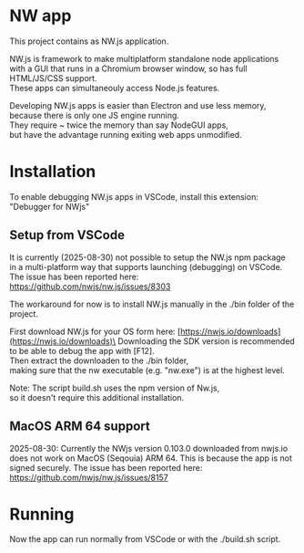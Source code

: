 # NW app

This project contains as NW.js application.

NW.js is framework to make multiplatform standalone node applications\
with a GUI that runs in a Chromium browser window, so has full HTML/JS/CSS support.\
These apps can simultaneouly access Node.js features.

Developing NW.js apps is easier than Electron and use less memory,\
because there is only one JS engine running.\
They require ~ twice the memory than say NodeGUI apps,\
but have the advantage running exiting web apps unmodified.

# Installation

To enable debugging NW.js apps in VSCode, install this extension: "Debugger for NWjs"

## Setup from VSCode

It is currently (2025-08-30) not possible to setup the NW.js npm package \
in a multi-platform way that supports launching (debugging) on VSCode.
The issue has been reported here: https://github.com/nwjs/nw.js/issues/8303

The workaround for now is to install NW.js manually in the ./bin folder of the project.

First download NW.js for your OS form here: [https://nwjs.io/downloads](https://nwjs.io/downloads)\
Downloading the SDK version is recommended to be able to debug the app with \[F12\].\
Then extract the downloaden to the ./bin folder,\
making sure that the nw executable (e.g. "nw.exe") is at the highest level.

Note: The script build.sh uses the npm version of Nw.js,\
	so it doesn't require this additional installation.

## MacOS ARM 64 support

2025-08-30: Currently the NWjs version 0.103.0 downloaded from nwjs.io does not work on MacOS (Seqouia) ARM 64.
This is because the app is not signed securely.
The issue has been reported here: https://github.com/nwjs/nw.js/issues/8157

# Running

Now the app can run normally from VSCode or with the ./build.sh script.

